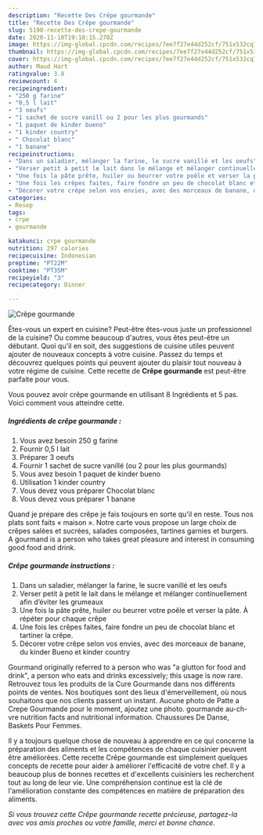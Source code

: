 ```yaml
---
description: "Recette Des Crêpe gourmande"
title: "Recette Des Crêpe gourmande"
slug: 5190-recette-des-crepe-gourmande
date: 2020-11-10T19:18:15.270Z
image: https://img-global.cpcdn.com/recipes/7ee7f27e44d252cf/751x532cq70/crepe-gourmande-photo-principale-de-la-recette.jpg
thumbnail: https://img-global.cpcdn.com/recipes/7ee7f27e44d252cf/751x532cq70/crepe-gourmande-photo-principale-de-la-recette.jpg
cover: https://img-global.cpcdn.com/recipes/7ee7f27e44d252cf/751x532cq70/crepe-gourmande-photo-principale-de-la-recette.jpg
author: Maud Hart
ratingvalue: 3.8
reviewcount: 4
recipeingredient:
- "250 g farine"
- "0,5 l lait"
- "3 oeufs"
- "1 sachet de sucre vanill ou 2 pour les plus gourmands"
- "1 paquet de kinder bueno"
- "1 kinder country"
- " Chocolat blanc"
- "1 banane"
recipeinstructions:
- "Dans un saladier, mélanger la farine, le sucre vanillé et les oeufs"
- "Verser petit à petit le lait dans le mélange et mélanger continuellement afin d’éviter les grumeaux"
- "Une fois la pâte prête, huiler ou beurrer votre poêle et verser la pâte. À répéter pour chaque crêpe"
- "Une fois les crêpes faites, faire fondre un peu de chocolat blanc et tartiner la crêpe."
- "Décorer votre crêpe selon vos envies, avec des morceaux de banane, du kinder Bueno et kinder country"
categories:
- Resep
tags:
- crpe
- gourmande

katakunci: crpe gourmande 
nutrition: 297 calories
recipecuisine: Indonesian
preptime: "PT22M"
cooktime: "PT35M"
recipeyield: "3"
recipecategory: Dinner

---
```



![Crêpe gourmande](https://img-global.cpcdn.com/recipes/7ee7f27e44d252cf/751x532cq70/crepe-gourmande-photo-principale-de-la-recette.jpg)

Êtes-vous un expert en cuisine? Peut-être êtes-vous juste un professionnel de la cuisine? Ou comme beaucoup d'autres, vous êtes peut-être un débutant. Quoi qu'il en soit, des suggestions de cuisine utiles peuvent ajouter de nouveaux concepts à votre cuisine. Passez du temps et découvrez quelques points qui peuvent ajouter du plaisir tout nouveau à votre régime de cuisine. Cette recette de <strong> Crêpe gourmande </strong> est peut-être parfaite pour vous.

<!--inarticleads1-->

Vous pouvez avoir crêpe gourmande en utilisant 8 Ingrédients et 5 pas. Voici comment vous atteindre cette.

##### Ingrédients de crêpe gourmande :

1. Vous avez besoin 250 g farine
1. Fournir 0,5 l lait
1. Préparer 3 oeufs
1. Fournir 1 sachet de sucre vanillé (ou 2 pour les plus gourmands)
1. Vous avez besoin 1 paquet de kinder bueno
1. Utilisation 1 kinder country
1. Vous devez vous préparer  Chocolat blanc
1. Vous devez vous préparer 1 banane


Quand je prépare des crêpe je fais toujours en sorte qu&#39;il en reste. Tous nos plats sont faits « maison ». Notre carte vous propose un large choix de crêpes salées et sucrées, salades composées, tartines garnies et burgers. A gourmand is a person who takes great pleasure and interest in consuming good food and drink. 

<!--inarticleads2-->

##### Crêpe gourmande instructions :

1. Dans un saladier, mélanger la farine, le sucre vanillé et les oeufs
1. Verser petit à petit le lait dans le mélange et mélanger continuellement afin d’éviter les grumeaux
1. Une fois la pâte prête, huiler ou beurrer votre poêle et verser la pâte. À répéter pour chaque crêpe
1. Une fois les crêpes faites, faire fondre un peu de chocolat blanc et tartiner la crêpe.
1. Décorer votre crêpe selon vos envies, avec des morceaux de banane, du kinder Bueno et kinder country


Gourmand originally referred to a person who was &#34;a glutton for food and drink&#34;, a person who eats and drinks excessively; this usage is now rare. Retrouvez tous les produits de la Cure Gourmande dans nos différents points de ventes. Nos boutiques sont des lieux d&#39;émerveillement, où nous souhaitons que nos clients passent un instant. Aucune photo de Patte a Crepe Gourmande pour le moment, ajoutez une photo. gourmande au-ch-vre nutrition facts and nutritional information. Chaussures De Danse, Baskets Pour Femmes. 

<!--inarticleads1-->

<p>
Il y a toujours quelque chose de nouveau à apprendre en ce qui concerne la préparation des aliments et les compétences de chaque cuisinier peuvent être améliorées. Cette recette Crêpe gourmande est simplement quelques concepts de recette pour aider à améliorer l'efficacité de votre chef. Il y a beaucoup plus de bonnes recettes et d'excellents cuisiniers les recherchent tout au long de leur vie. Une compréhension continue est la clé de l'amélioration constante des compétences en matière de préparation des aliments.
</p>

<p>
<i>Si vous trouvez cette Crêpe gourmande recette précieuse, partagez-la avec vos amis proches ou votre famille, merci et bonne chance.</i>
</p>
